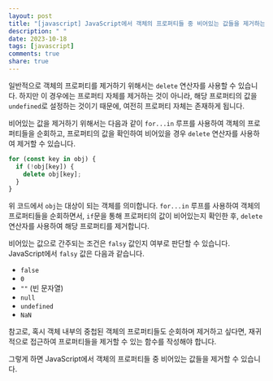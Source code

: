 ```yaml
---
layout: post
title: "[javascript] JavaScript에서 객체의 프로퍼티들 중 비어있는 값들을 제거하는 방법에 대해 알려주세요."
description: " "
date: 2023-10-18
tags: [javascript]
comments: true
share: true
---
```


일반적으로 객체의 프로퍼티를 제거하기 위해서는 `delete` 연산자를 사용할 수 있습니다. 하지만 이 경우에는 프로퍼티 자체를 제거하는 것이 아니라, 해당 프로퍼티의 값을 `undefined`로 설정하는 것이기 때문에, 여전히 프로퍼티 자체는 존재하게 됩니다.

비어있는 값을 제거하기 위해서는 다음과 같이 `for...in` 루프를 사용하여 객체의 프로퍼티들을 순회하고, 프로퍼티의 값을 확인하여 비어있을 경우 `delete` 연산자를 사용하여 제거할 수 있습니다.

```javascript
for (const key in obj) {
  if (!obj[key]) {
    delete obj[key];
  }
}
```

위 코드에서 `obj`는 대상이 되는 객체를 의미합니다. `for...in` 루프를 사용하여 객체의 프로퍼티들을 순회하면서, `if`문을 통해 프로퍼티의 값이 비어있는지 확인한 후, `delete` 연산자를 사용하여 해당 프로퍼티를 제거합니다.

비어있는 값으로 간주되는 조건은 `falsy` 값인지 여부로 판단할 수 있습니다. JavaScript에서 `falsy` 값은 다음과 같습니다.

- `false`
- `0`
- `""` (빈 문자열)
- `null`
- `undefined`
- `NaN`

참고로, 혹시 객체 내부의 중첩된 객체의 프로퍼티들도 순회하며 제거하고 싶다면, 재귀적으로 접근하여 프로퍼티들을 제거할 수 있는 함수를 작성해야 합니다.

그렇게 하면 JavaScript에서 객체의 프로퍼티들 중 비어있는 값들을 제거할 수 있습니다.